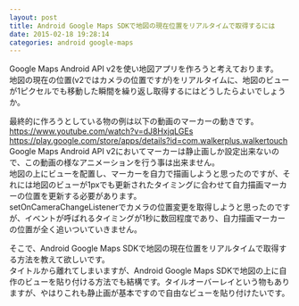 ```yaml
---
layout: post
title: Android Google Maps SDKで地図の現在位置をリアルタイムで取得するには
date: 2015-02-18 19:28:14
categories: android google-maps
---
```

<!-- {% raw %} -->
<p>Google Maps Android API v2を使い地図アプリを作ろうと考えております。<br>
地図の現在の位置(v2ではカメラの位置ですが)をリアルタイムに、地図のビューが1ピクセルでも移動した瞬間を繰り返し取得するにはどうしたらよいでしょうか。</p>

<p>最終的に作ろうとしている物の例は以下の動画のマーカーの動きです。<br>
<a href="https://www.youtube.com/watch?v=dJ8HxjqLGEs" rel="nofollow">https://www.youtube.com/watch?v=dJ8HxjqLGEs</a><br>
<a href="https://play.google.com/store/apps/details?id=com.walkerplus.walkertouch" rel="nofollow">https://play.google.com/store/apps/details?id=com.walkerplus.walkertouch</a><br>
Google Maps Android API v2においてマーカーは静止画しか設定出来ないので、この動画の様なアニメーションを行う事は出来ません。<br>
地図の上にビューを配置し、マーカーを自力で描画しようと思ったのですが、それには地図のビューが1pxでも更新されたタイミングに合わせて自力描画マーカーの位置を更新する必要があります。<br>
setOnCameraChangeListenerでカメラの位置変更を取得しようと思ったのですが、イベントが呼ばれるタイミングが1秒に数回程度であり、自力描画マーカーの位置が全く追いついていきません。</p>

<p>そこで、Android Google Maps SDKで地図の現在位置をリアルタイムで取得する方法を教えて欲しいです。<br>
タイトルから離れてしまいますが、Android Google Maps SDKで地図の上に自作のビューを貼り付ける方法でも結構です。タイルオーバーレイという物もありますが、やはりこれも静止画が基本ですので自由なビューを貼り付けたいです。</p>
<!-- {% endraw %} -->
